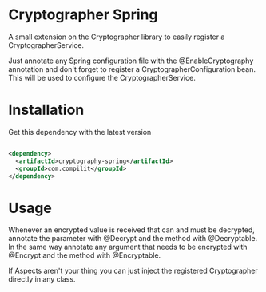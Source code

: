 # Cryptographer Spring

A small extension on the Cryptographer library to easily register a CryptographerService.

Just annotate any Spring configuration file with the @EnableCryptography annotation and don't forget to register a
CryptographerConfiguration bean. This will be used to configure the CryptographerService.

# Installation

Get this dependency with the latest version

```xml

<dependency>
  <artifactId>cryptography-spring</artifactId>
  <groupId>com.compilit</groupId>
</dependency>
```

# Usage

Whenever an encrypted value is received that can and must be decrypted, annotate the parameter with @Decrypt and the
method with @Decryptable. In the same way annotate any argument that needs to be encrypted with @Encrypt and the method
with @Encryptable.

If Aspects aren't your thing you can just inject the registered Cryptographer directly in any class.